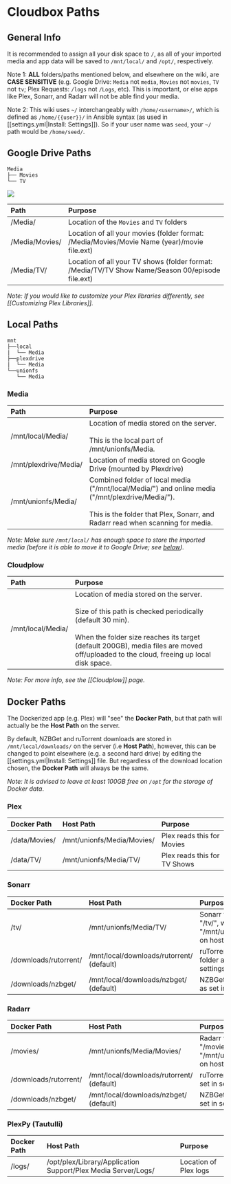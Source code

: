 ﻿# Cloudbox Paths

## General Info

It is recommended to assign all your disk space to `/`, as all of your imported media and app data will be saved to `/mnt/local/` and `/opt/`,  respectively.


Note 1: **ALL** folders/paths mentioned below, and elsewhere on the wiki, are **CASE SENSITIVE** (e.g. Google Drive: `Media` not `media`, `Movies` not `movies`, `TV` not `tv`; Plex Requests: `/logs` not `/Logs`, etc). This is important, or else apps like Plex, Sonarr, and Radarr will not be able find your media.

Note 2: This wiki uses `~/` interchangeably with `/home/<username>/`, which is defined as `/home/{{user}}/` in Ansible syntax (as used in [[settings.yml|Install: Settings]]). So if your user name was `seed`, your `~/` path would be `/home/seed/`.

## Google Drive Paths




```
Media
├── Movies
└── TV
```

![](https://i.imgur.com/Q8cxZW4.png)


| Path                   | Purpose                                                                                                                                                            |
|:---------------------- |:------------------------------------------------------------------------------------------------------------------------------------------------------------------ |
| /Media/     |  Location of the `Movies` and `TV` folders                                                                                                                            |
| /Media/Movies/ |  Location of all your movies (folder format: /Media/Movies/Movie Name (year)/movie file.ext)                                                                                                   |
| /Media/TV/   |  Location of all your TV shows (folder format: /Media/TV/TV Show Name/Season 00/episode file.ext) |

_Note: If you would like to customize your Plex libraries differently, see [[Customizing Plex Libraries]]._


## Local Paths

```
mnt
├──local
|  └── Media
├──plexdrive
|  └── Media
└──unionfs
   └── Media
```

### Media





| Path                   | Purpose                                                                                                                                                            |
|:---------------------- |:------------------------------------------------------------------------------------------------------------------------------------------------------------------ |
| /mnt/local/Media/     |  Location of media stored on the server.  <br /><br />This is the local part of /mnt/unionfs/Media.                                                                                                                         |
| /mnt/plexdrive/Media/ |  Location of media stored on Google Drive (mounted by Plexdrive)                                                                                                   |
| /mnt/unionfs/Media/   |  Combined folder of local media ("/mnt/local/Media/") and online media ("/mnt/plexdrive/Media/"). <br /><br /> This is the folder that Plex, Sonarr, and Radarr read when scanning for media. |

_Note: Make sure `/mnt/local/` has enough space to store the imported media (before it is able to move it to Google Drive; see [below](#unionfs-cleaner))._

### Cloudplow


| Path               | Purpose                                                                                                                                                                                       |
|:------------------ |:--------------------------------------------------------------------------------------------------------------------------------------------------------------------------------------------- |
| /mnt/local/Media/ |  Location of media stored on the server. <br /><br /> Size of this path is checked periodically (default 30 min). <br /><br /> When the folder size reaches its target (default 200GB), media files are moved off/uploaded to the cloud, freeing up local disk space.  |

_Note: For more info, see the [[Cloudplow]] page._


## Docker Paths

The Dockerized app (e.g. Plex) will "see" the **Docker Path**, but that path will actually be the **Host Path** on the server. 

By default, NZBGet and ruTorrent downloads are stored in `/mnt/local/downloads/` on the server (i.e **Host Path**), however, this can be changed to point elsewhere (e.g. a second hard drive) by editing the [[settings.yml|Install: Settings]] file. But regardless of the download location chosen, the **Docker Path** will always be the same.

_Note: It is advised to leave at least 100GB free on `/opt` for the storage of Docker data_.

### Plex

| Docker Path    | Host Path                   | Purpose                      |
|:-------------- |:--------------------------- |:---------------------------- |
| /data/Movies/ | /mnt/unionfs/Media/Movies/ |  Plex reads this for Movies   |
| /data/TV/     | /mnt/unionfs/Media/TV/     |  Plex reads this for TV Shows |


### Sonarr


| Docker Path            | Host Path                         | Purpose                                                                 |
|:---------------------- |:--------------------------------- |:----------------------------------------------------------------------- |
| /tv/                  | /mnt/unionfs/Media/TV/           |  Sonarr will import to "/tv/", which is actually "/mnt/unionfs/Media/TV/" on host system.     |
| /downloads/rutorrent/ | /mnt/local/downloads/rutorrent/ (default)  |  ruTorrent download folder as set in settings.yml                        |
| /downloads/nzbget/    | /mnt/local/downloads/nzbget/ (default)    |  NZBGet download folder as set in settings.yml                           |


### Radarr


| Docker Path            | Host Path                         | Purpose                                                                     |
|:---------------------- |:--------------------------------- |:--------------------------------------------------------------------------- |
| /movies/              | /mnt/unionfs/Media/Movies/       |  Radarr will import to "/movies/", which is actually "/mnt/unionfs/Media/Movies/" on host system  |
| /downloads/rutorrent/ | /mnt/local/downloads/rutorrent/ (default)  |  ruTorrent download folder as set in settings.yml                            |
| /downloads/nzbget/    | /mnt/local/downloads/nzbget/ (default)    |  NZBGet download folder as set in settings.yml                                |


### PlexPy (Tautulli)


| Docker Path | Host Path                                                      | Purpose                               |
|:----------- |:-------------------------------------------------------------- |:------------------------------------- |
| /logs/          | /opt/plex/Library/Application Support/Plex Media Server/Logs/ |  Location of Plex logs  |
